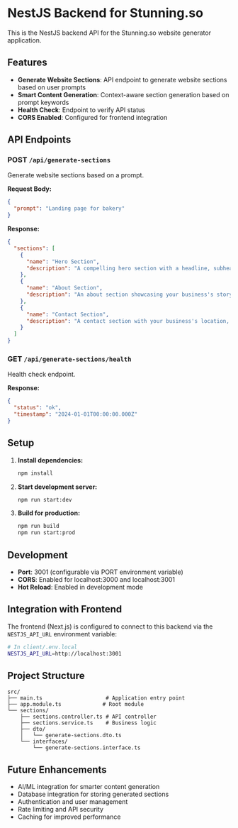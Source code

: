 # NestJS Backend for Stunning.so

This is the NestJS backend API for the Stunning.so website generator application.

## Features

- **Generate Website Sections**: API endpoint to generate website sections based on user prompts
- **Smart Content Generation**: Context-aware section generation based on prompt keywords
- **Health Check**: Endpoint to verify API status
- **CORS Enabled**: Configured for frontend integration

## API Endpoints

### POST `/api/generate-sections`
Generate website sections based on a prompt.

**Request Body:**
```json
{
  "prompt": "Landing page for bakery"
}
```

**Response:**
```json
{
  "sections": [
    {
      "name": "Hero Section",
      "description": "A compelling hero section with a headline, subheading, and call-to-action button that captures the essence of your food business."
    },
    {
      "name": "About Section",
      "description": "An about section showcasing your business's story, values, and what makes your products special and unique."
    },
    {
      "name": "Contact Section",
      "description": "A contact section with your business's location, phone number, email, and business hours for easy customer communication."
    }
  ]
}
```

### GET `/api/generate-sections/health`
Health check endpoint.

**Response:**
```json
{
  "status": "ok",
  "timestamp": "2024-01-01T00:00:00.000Z"
}
```

## Setup

1. **Install dependencies:**
   ```bash
   npm install
   ```

2. **Start development server:**
   ```bash
   npm run start:dev
   ```

3. **Build for production:**
   ```bash
   npm run build
   npm run start:prod
   ```

## Development

- **Port**: 3001 (configurable via PORT environment variable)
- **CORS**: Enabled for localhost:3000 and localhost:3001
- **Hot Reload**: Enabled in development mode

## Integration with Frontend

The frontend (Next.js) is configured to connect to this backend via the `NESTJS_API_URL` environment variable:

```bash
# In client/.env.local
NESTJS_API_URL=http://localhost:3001
```

## Project Structure

```
src/
├── main.ts                    # Application entry point
├── app.module.ts             # Root module
└── sections/
    ├── sections.controller.ts # API controller
    ├── sections.service.ts    # Business logic
    ├── dto/
    │   └── generate-sections.dto.ts
    └── interfaces/
        └── generate-sections.interface.ts
```

## Future Enhancements

- AI/ML integration for smarter content generation
- Database integration for storing generated sections
- Authentication and user management
- Rate limiting and API security
- Caching for improved performance 